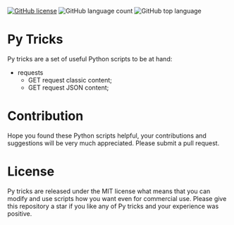 [![GitHub license](https://img.shields.io/github/license/kate-orlova/py-tricks.svg)](https://github.com/kate-orlova/py-tricks/blob/master/LICENSE)
![GitHub language count](https://img.shields.io/github/languages/count/kate-orlova/py-tricks.svg?style=flat)
![GitHub top language](https://img.shields.io/github/languages/top/kate-orlova/py-tricks.svg?style=flat)
# Py Tricks
Py tricks are a set of useful Python scripts to be at hand:
* requests
    * GET request classic content;
    * GET request JSON content;

# Contribution
Hope you found these Python scripts helpful, your contributions and suggestions will be very much appreciated. Please submit a pull request.

# License
Py tricks are released under the MIT license what means that you can modify and use scripts how you want even for commercial use. Please give this repository a star if you like any of Py tricks and your experience was positive.
